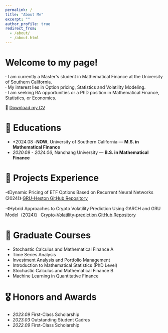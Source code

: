 ```yaml
---
permalink: /
title: "About Me"
excerpt: ""
author_profile: true
redirect_from: 
  - /about/
  - /about.html
---
```


# **Welcome to my page!**

· I am currently a Master's student in Mathematical Finance at the University of Southern California.  
· My interest lies in Option pricing, Statistics and Volatility Modeling.  
· I am seeking RA opportunities or a PhD position in Mathematical Finance, Statistics, or Economics.  

📄 [Download my CV](Tenghan_cv_with_OngingCourses.pdf)

<span class='anchor' id='about-me'></span> 


# 📖 Educations
- *2024.08 -**NOW**, University of Southern California — **M.S. in Mathematical Finance**  
- *2020.09 - 2024.06*, Nanchang University — **B.S. in Mathematical Finance**


# 📝 Projects Experience


-《Dynamic Pricing of ETF Options Based on Recurrent Neural Networks (2024)》
 <a href="https://github.com/TenghanZhong/GRU-Heston" target="_blank">GRU-Heston GitHub Repository</a>

-《Hybrid Approaches to Crypto Volatility Prediction Using GARCH and GRU Model（2024)》
 <a href="https://github.com/TenghanZhong/Crypto_Volatility_prediction" target="_blank">Crypto-Volatility-prediction GitHub Repository</a>
   

# 📖 Graduate Courses
- Stochastic Calculus and Mathematical Finance A
- Time Series Analysis 
- Investment Analysis and Portfolio Management 
- Introduction to Mathematical Statistics (PhD Level) 
- Stochastic Calculus and Mathematical Finance B
- Machine Learning in Quantitative Finance


# 🎖 Honors and Awards
- *2023.09* First-Class Scholarship
- *2023.03* Outstanding Student Cadres
- *2022.09* First-Class Scholarship

